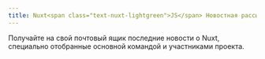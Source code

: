 ```yaml
---
title: Nuxt<span class="text-nuxt-lightgreen">JS</span> Новостная рассылка
---
```

Получайте на свой почтовый ящик последние новости о Nuxt, специально отобранные основной командой и участниками проекта.
